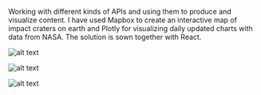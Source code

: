 Working with different kinds of APIs and using them to produce and visualize content. I have used Mapbox to create an interactive map of impact craters on earth and Plotly for visualizing daily updated charts with data from NASA. The solution is sown together with React.


![alt text](https://www.emilschultz.com/0fd49e2c50f55edac6ae.jpg)

![alt text](https://www.emilschultz.com/a7cc14937e8f0bb23b0f.jpg)

![alt text](https://www.emilschultz.com/66cb33b5c5d77c4a6fda.jpg)
